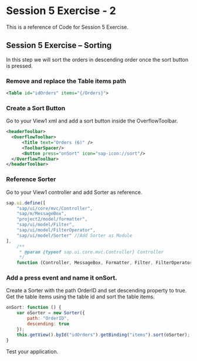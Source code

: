 # Session 5 Exercise - 2
This is a reference of Code for Session 5 Exercise.

## Session 5 Exercise – Sorting
In this step we will sort the orders in descending order once the sort button is pressed.

### Remove and replace the Table items path
```xml
<Table id="idOrders" items="{/Orders}">
```

### Create a Sort Button
Go to your View1 xml and add a sort button inside the OverflowToolbar.

```xml
<headerToolbar>
  <OverflowToolbar>
      <Title text="Orders (6)" />
      <ToolbarSpacer/>
      <Button press="onSort" icon="sap-icon://sort"/>
  </OverflowToolbar>
</headerToolbar>
```

### Reference Sorter
Go to your View1 controller and add Sorter as reference.

```js
sap.ui.define([
    "sap/ui/core/mvc/Controller",
    "sap/m/MessageBox",
    "project2/model/formatter",
    "sap/ui/model/Filter",
    "sap/ui/model/FilterOperator",
    "sap/ui/model/Sorter" //Add Sorter as Module
],
    /**
     * @param {typeof sap.ui.core.mvc.Controller} Controller
     */
    function (Controller, MessageBox, Formatter, Filter, FilterOperator, Sorter) { //Add Sorter

```
### Add a press event and name it onSort.
Create a Sorter with the path OrderID and set descending property to true. Get the table items using the table id and sort the table items. 

```js
onSort: function () {
    var oSorter = new Sorter({
        path: "OrderID",
        descending: true
    });
    this.getView().byId("idOrders").getBinding("items").sort(oSorter);
}

```

Test your application.
